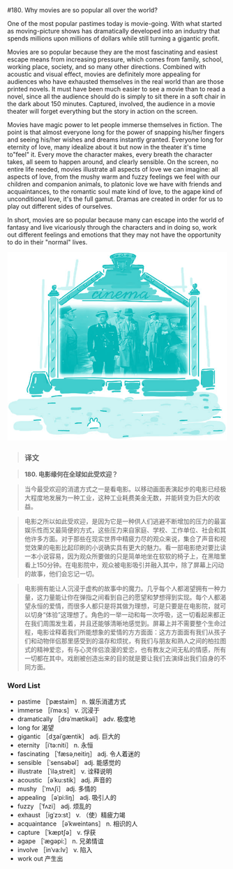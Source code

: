 #180. Why movies are so popular all over the world?

One of the most popular pastimes today is movie-going. With what started as moving-picture shows has dramatically developed into an industry that spends millions upon millions of dollars while still turning a gigantic profit.

Movies are so popular because they are the most fascinating and easiest escape means from increasing pressure, which comes from family, school, working place, society, and so many other directions. Combined with acoustic and visual effect, movies are definitely more appealing for audiences who have exhausted themselves in the real world than are those printed novels. It must have been much easier to see a movie than to read a novel, since all the audience should do is simply to sit there in a soft chair in the dark about 150 minutes. Captured, involved, the audience in a movie theater will forget everything but the story in action on the screen.

Movies have magic power to let people immerse themselves in fiction. The point is that almost everyone long for the power of snapping his/her fingers and seeing his/her wishes and dreams instantly granted. Everyone long for eternity of love, many idealize about it but now in the theater it's time to"feel" it. Every move the character makes, every breath the character takes, all seem to happen around, and clearly sensible. On the screen, no entire life needed, movies illustrate all aspects of love we can imagine: all aspects of love, from the mushy warm and fuzzy feelings we feel with our children and companion animals, to platonic love we have with friends and acquaintances, to the romantic soul mate kind of love, to the agape kind of unconditional love, it's the full gamut. Dramas are created in order for us to play out different sides of ourselves.

In short, movies are so popular because many can escape into the world of fantasy and live vicariously through the characters and in doing so, work out different feelings and emotions that they may not have the opportunity to do in their "normal" lives.

![](images/TOEFL-iBT-High-Score-Essays-180.jpg)

> ### 译文

> **180. 电影缘何在全球如此受欢迎？**

> 当今最受欢迎的消遣方式之一是看电影。以移动画面表演起步的电影已经极大程度地发展为一种工业，这种工业耗费美金无数，并能转变为巨大的收益。

> 电影之所以如此受欢迎，是因为它是一种供人们逃避不断增加的压力的最富娱乐性而又最简便的方式，这些压力来自家庭、学校、工作单位、社会和其他许多方面。对于那些在现实世界中精疲力尽的观众来说，集合了声音和视觉效果的电影比起印刷的小说确实具有更大的魅力。看一部电影绝对要比读一本小说容易，因为观众所要做的只是简单地坐在软软的椅子上，在黑暗里看上150分钟。在电影院中，观众被电影吸引并融入其中，除了屏幕上闪动的故事，他们会忘记一切。

> 电影拥有能让人沉浸于虚构的故事中的魔力。几乎每个人都渴望拥有一种力量，这力量能让你在弹指之间看到自己的愿望和梦想得到实现。每个人都渴望永恒的爱情，而很多人都只是将其做为理想，可是只要是在电影院，就可以切身“体验”这理想了。角色的一举一动和每一次呼吸，这一切看起来都正在我们周围发生着，并且还能够清晰地感觉到。屏幕上并不需要整个生命过程，电影诠释着我们所能想象的爱情的方方面面：这方方面面有我们从孩子们和动物伴侣那里感受到的温存和烦扰，有我们与朋友和熟人之间的柏拉图式的精神爱恋，有与心灵伴侣浪漫的爱恋，也有教友之间无私的情感，所有一切都在其中。戏剧被创造出来的目的就是要让我们去演绎出我们自身的不同方面。

### Word List

 * pastime ［ˈpæstaim］ n. 娱乐消遣方式
 * immerse ［iˈmə:s］ v. 沉浸于
 * dramatically ［drəˈmætikəli］ adv. 极度地
 * long for 渴望
 * gigantic ［dʒaiˈgæntik］ adj. 巨大的
 * eternity ［iˈtə:niti］ n. 永恒
 * fascinating ［ˈfæsəˌneitiŋ］ adj. 令人着迷的
 * sensible ［ˈsensəbəl］ adj. 能感觉的
 * illustrate ［ˈiləˌstreit］ v. 诠释说明
 * acoustic ［əˈku:stik］ adj. 声音的
 * mushy ［ˈmʌʃi］ adj. 多情的
 * appealing ［əˈpi:liŋ］ adj. 吸引人的
 * fuzzy ［ˈfʌzi］ adj. 烦乱的
 * exhaust ［igˈzɔ:st］ v. （使）精疲力竭
 * acquaintance ［əˈkweintəns］ n. 相识的人
 * capture ［ˈkæptʃə］ v. 俘获
 * agape ［ˈægəpi:］ n. 兄弟情谊
 * involve ［inˈva:lv］ v. 陷入
 * work out 产生出
